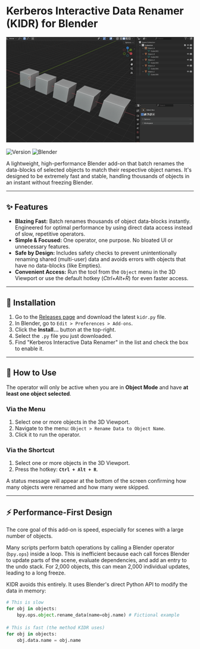 # Kerberos Interactive Data Renamer (KIDR) for Blender

![Alt text for screen readers](kidr_example.gif)

![Version](https://img.shields.io/badge/version-1.6.0-blue)
![Blender](https://img.shields.io/badge/Blender-4.0+-orange)

A lightweight, high-performance Blender add-on that batch renames the data-blocks of selected objects to match their respective object names. It's designed to be extremely fast and stable, handling thousands of objects in an instant without freezing Blender.



---

## ✨ Features

* **Blazing Fast:** Batch renames thousands of object data-blocks instantly. Engineered for optimal performance by using direct data access instead of slow, repetitive operators.
* **Simple & Focused:** One operator, one purpose. No bloated UI or unnecessary features.
* **Safe by Design:** Includes safety checks to prevent unintentionally renaming shared (multi-user) data and avoids errors with objects that have no data-blocks (like Empties).
* **Convenient Access:** Run the tool from the `Object` menu in the 3D Viewport or use the default hotkey (_Ctrl+Alt+R_) for even faster access.

---

## 💾 Installation

1.  Go to the [Releases page](https://github.com/KerberosInteractive/KIDR/releases) and download the latest `kidr.py` file.
2.  In Blender, go to `Edit > Preferences > Add-ons`.
3.  Click the **Install...** button at the top-right.
4.  Select the `.py` file you just downloaded.
5.  Find "Kerberos Interactive Data Renamer" in the list and check the box to enable it.

---

## 🚀 How to Use

The operator will only be active when you are in **Object Mode** and have **at least one object selected**.

### Via the Menu

1.  Select one or more objects in the 3D Viewport.
2.  Navigate to the menu: `Object > Rename Data to Object Name`.
3.  Click it to run the operator.

### Via the Shortcut

1.  Select one or more objects in the 3D Viewport.
2.  Press the hotkey: **`Ctrl + Alt + R`**.

A status message will appear at the bottom of the screen confirming how many objects were renamed and how many were skipped.

---

## ⚡ Performance-First Design

The core goal of this add-on is speed, especially for scenes with a large number of objects.

Many scripts perform batch operations by calling a Blender operator (`bpy.ops`) inside a loop. This is inefficient because each call forces Blender to update parts of the scene, evaluate dependencies, and add an entry to the undo stack. For 2,000 objects, this can mean 2,000 individual updates, leading to a long freeze.

KIDR avoids this entirely. It uses Blender's direct Python API to modify the data in memory:

```python
# This is slow
for obj in objects:
    bpy.ops.object.rename_data(name=obj.name) # Fictional example

# This is fast (the method KIDR uses)
for obj in objects:
    obj.data.name = obj.name